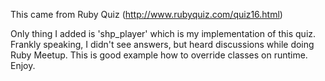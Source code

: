 This came from Ruby Quiz (http://www.rubyquiz.com/quiz16.html)

Only thing I added is 'shp_player' which is my implementation of this quiz. 
Frankly speaking, I didn't see answers, but heard discussions while doing Ruby Meetup.
This is good example how to override classes on runtime. Enjoy.

